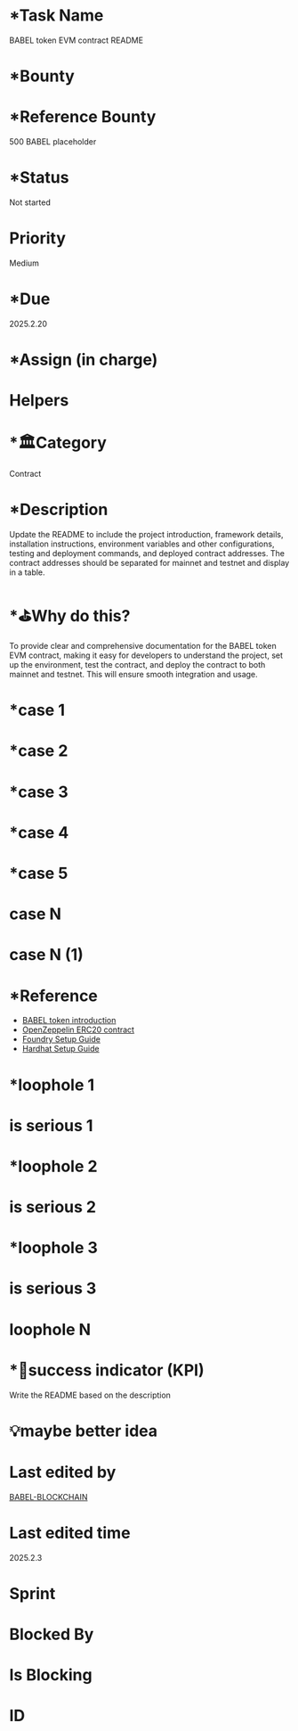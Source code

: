 # \*Task Name

BABEL token EVM contract README

# \*Bounty

# \*Reference Bounty

500 BABEL placeholder

# \*Status

Not started

# Priority

Medium

# \*Due

2025.2.20

# \*Assign (in charge)

# Helpers

# \*🏛Category

Contract

# \*Description

Update the README to include the project introduction, framework details, installation instructions, environment variables and other configurations, testing and deployment commands, and deployed contract addresses. The contract addresses should be separated for mainnet and testnet and display in a table.

# \*⛳️Why do this?

To provide clear and comprehensive documentation for the BABEL token EVM contract, making it easy for developers to understand the project, set up the environment, test the contract, and deploy the contract to both mainnet and testnet. This will ensure smooth integration and usage.

# \*case 1

# \*case 2

# \*case 3

# \*case 4

# \*case 5

# case N

# case N (1)

# \*Reference

-   [BABEL token introduction](https://babel-agi-blockchain.notion.site/Community-Members-17dc09fee3b78114a4d5dc75776e4e53)
-   [OpenZeppelin ERC20 contract](https://github.com/OpenZeppelin/openzeppelin-contracts/blob/master/contracts/token/ERC20/ERC20.sol)
-   [Foundry Setup Guide](https://book.getfoundry.sh)
-   [Hardhat Setup Guide](https://hardhat.org/getting-started)

# \*loophole 1

# is serious 1

# \*loophole 2

# is serious 2

# \*loophole 3

# is serious 3

# loophole N

# \*🎯success indicator (KPI)

Write the README based on the description

# 💡maybe better idea

# Last edited by

[BABEL-BLOCKCHAIN](https://github.com/BABEL-BLOCKCHAIN)

# Last edited time

2025.2.3

# Sprint

# Blocked By

# Is Blocking

# ID
